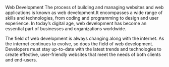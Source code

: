 Web Development
The process of building and managing websites and web applications is known as web development.It encompasses a wide range of skills and technologies, from coding and programming to design and user experience. In today’s digital age, web development has become an essential part of businesses and organizations worldwide.

The field of web development is always changing along with the internet. As the internet continues to evolve, so does the field of web development. Developers must stay up-to-date with the latest trends and technologies to create effective, user-friendly websites that meet the needs of both clients and end-users.
